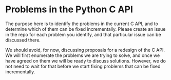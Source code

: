 # Problems in the Python C API

The purpose here is to identify the problems in the current C API, and to determine which of them can be fixed incrementally.
Please create an issue in the repo for each problem you identify, and that particular issue can be discussed there.

We should avoid, for now, discussing proposals for a redesign of the C API. We will first enumerate the problems we are trying to solve, and once we have agreed on them we will be ready to discuss solutions.  However, we do not need to wait for that before we start fixing problems that can be fixed incrementally.




